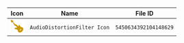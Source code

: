 | Icon | Name | File ID |
| ---  | ---  | ---     |
| ![](AudioDistortionFilter%20Icon.png) | `AudioDistortionFilter Icon` | `5450634392104148629` |
